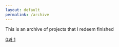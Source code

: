 ```yaml
---
layout: default
permalink: /archive
---
```


This is an archive of projects that I redeem finished

[0과 1](/0and1)
